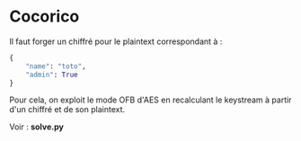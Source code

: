 

# Cocorico

Il faut forger un chiffré pour le plaintext correspondant à : 

```py
{
    "name": "toto",
    "admin": True
}
```

Pour cela, on exploit le mode OFB d'AES en recalculant le keystream à partir d'un chiffré et de son plaintext.

Voir : **solve.py**
